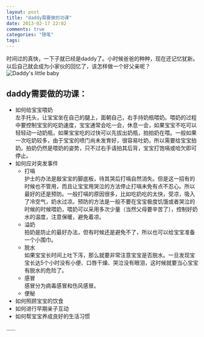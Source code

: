```yaml
---
layout: post
title: "daddy需要做的功课"
date: 2013-02-17 22:02
comments: true
categories: "随笔"
tags: 
---
```

时间过的真快，一下子就已经是daddy了。小时候爸爸的种种，现在还记忆犹新。以后自己就会成为小家伙的回忆了，该怎样做一个好父亲呢？  
![Daddy's little baby](https://raw.github.com/lukezhg/Freyja/master/daddy.jpg)

## daddy需要做的功课：  
- 如何给宝宝喂奶  
    左手托头，让宝宝坐在自己的腿上，面朝自己，右手持奶瓶喂奶。喂奶的过程中要控制宝宝的吃奶速度，宝宝通常会吃一会，休息一会，如果宝宝不吃可以轻轻动一动奶瓶，如果宝宝吃的过快可以先拔出奶瓶，拍拍奶在喂。一般如果一次吃奶较多，由于宝宝的喷门尚未发育好，很容易吐奶，所以需要给宝宝拍奶。拍奶仍然是喂奶的姿势，只不过右手请拍其后背，宝宝打饱嗝或哈欠即可停止。
- 如何应对突发事件  
   - 打嗝  
    护士的办法是敲宝宝的脚底板，待其哭后打嗝自然消失。但是这一招有的时候也不管用，而且让宝宝用哭泣的方法停止打嗝未免有点不忍心。所以最好的还是预防。一般打嗝的原因很多，比如吃奶吃的太快，受凉，吸入了冷空气，奶水过凉。预防的方法是一般不要在宝宝极度饥饿或者哭泣的时候的时候喂奶，喂奶可以采用多次少量（当然父母要辛苦了），控制好奶水的温度，注意保暖，避免着凉。  
   - 溢奶  
    拍奶是防止的最好办法，但有时候还是避免不了，所以也可以给宝宝准备一个小围巾。  
   - 脱水  
    如果宝宝长时间上吐下泻，那么就要非常注意宝宝是否脱水。一旦发现宝宝长达5个小时没有小便、口唇干燥、哭泣没有眼泪，这时候就要当心宝宝有脱水的危险了。
   - 感冒  
    感冒分为病毒感冒和伤风感冒。
   - 便秘  
- 如何照顾宝宝的饮食  
- 如何进行早期亲子互动  
- 如何帮宝宝养成良好的生活习惯  

……
